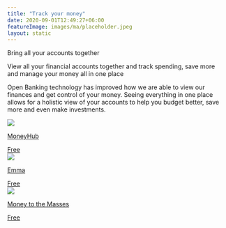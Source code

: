 ```yaml
---
title: "Track your money"
date: 2020-09-01T12:49:27+06:00
featureImage: images/ma/placeholder.jpeg
layout: static
---
```


Bring all your accounts together

View all your financial accounts together and track spending, save more and manage your money all in one place 

Open Banking technology has improved how we are able to view our finances and get control of your money. Seeing everything in one place allows for a holistic view of your accounts to help you budget better, save more and even make investments.

<a class="ma-link" href="https://www.moneyhub.com/"><div class="ma-card"><div class="ma-icon"><img src ="/images/icon-check.png"/></div><div class="ma-name"><p>MoneyHub</p></div><div class="ma-paid-text"><span>Free</span></div></div></a><a class="ma-link" href="https://emma-app.com/"><div class="ma-card"><div class="ma-icon"><img src ="/images/icon-check.png"/></div><div class="ma-name"><p>Emma</p></div><div class="ma-paid-text"><span>Free</span></div></div></a><a class="ma-link" href="https://moneytothemasses.com/quick-savings/tips/the-best-budgeting-apps-in-the-uk-how-to-budget-without-trying"><div class="ma-card"><div class="ma-icon"><img src ="/images/icon-check.png"/></div><div class="ma-name"><p>Money to the Masses</p></div><div class="ma-paid-text"><span>Free </span></div></div></a>  

<br/><br/>






